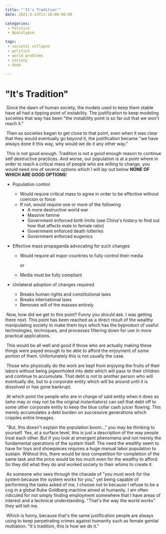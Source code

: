 ```yaml
---
title: "'It's Tradition'"
date: 2021-5-23T11:10:00-08:00

categories:
 - Politics
 - Apocalypse

tags:
 - societal collapse
 - politics
 - world problems
 - society
 - dodo

---
```

# "It's Tradition"

​	Since the dawn of human society, the models used to keep them stable have all had a tipping point of instability. The justification to keep modeling societies that way has been "the instability point is so far out that we won't reach it."

​	Then as societies began to get close to that point, even when it was clear that they would eventually go beyond it, the justification became "we have always done it this way, why would we do it any other way."

​	This is *not* good enough. Tradition is not a good enough reason to continue self destructive practices. And worse, our population is at a point where in order to reach a critical mass of people who are willing to change, you would need one of several options which I will lay out below **NONE OF WHICH ARE GOOD OPTIONS**!

- Population control

  - Would require critical mass to agree in order to be effective without coercion or force
  - If not, would require one or more of the following
    - A more destructive world war
    - Massive famine
    - Government enforced birth limits (see China's history to find out how that affects male to female ratio)
    - Government enforced death lotteries
    - Government enforced eugenics

- Effective mass propaganda advocating for such changes

  - Would require all major countries to fully control their media

    or

  - Media must be fully compliant

- Unilateral adoption of changes required 

  - Breaks human rights and constitutional laws
  - Breaks international laws
  - Removes will of the masses entirely



​	Now, how did we get to this point? Funny you should ask. I was getting there next. This point has been reached as a direct result of the wealthy manipulating society to make them toys which has the byproduct of useful technologies, techniques, and processes filtering down for use in more practical applications.

​	This would be all well and good if those who are actually making these things were payed enough to be able to afford the enjoyment of some portion of them. Unfortunately this is not usually the case.

​	Those who physically do the work are kept from enjoying the fruits of their labors without being pigeonholed into debt which will pass to their children and continue to accumulate. That debt is not to another person who will eventually die, but to a corporate entity which will be around until it is dissolved or has gone bankrupt. 

​	At which point the people who are in charge of said entity when it does so (who may or may not be the original instantiators) can sell that debt off to some other corporate entity to keep the blue collar cash juicer flowing. This merely accumulates a debt burden on successive generations which cripples entire lineages.

​	"But, this doesn't explain the population boom..." you may be thinking to yourself. Yes, at a surface level, this is just a description of the way people treat each other. But if you look at emergent phenomena and not merely the fundamental operations of the system itself. The need the wealthy seem to have for toys and showpieces requires a huge manual labor population to sustain. Without this, there would be less competition for completion of the same task and the price would be too much even for the wealthy to afford. So they did what they do and worked society to their whims to create it. 

​	As someone who sees through the charade of "you must work for the system because the system works for you," yet being capable of performing the tasks asked of me, I choose not to because I refuse to be a cog in a global Rube Goldberg machine aimed at humanity. I am often ridiculed for not simply finding employment somewhere that I have areas of interest and a technical understanding. "That's the way the world works" they will tell me.

​	Which is funny, because that's the same justification people are always using to keep perpetrating crimes against humanity such as female genital mutilation. "It's tradition, this is how we do it."